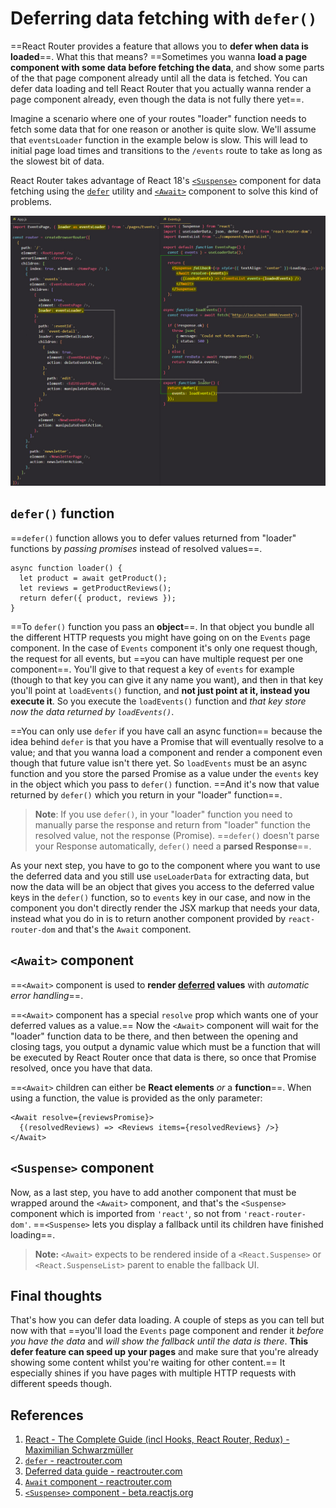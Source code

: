 # Deferring data fetching with `defer()`

==React Router provides a feature that allows you to **defer when data is loaded**==. What this that means? ==Sometimes you wanna **load a page component with some data before fetching the data**, and show some parts of the that page component already until all the data is fetched. You can defer data loading and tell React Router that you actually wanna render a page component already, even though the data is not fully there yet==.

Imagine a scenario where one of your routes "loader" function needs to fetch some data that for one reason or another is quite slow. We'll assume that `eventsLoader` function in the example below is slow. This will lead to initial page load times and transitions to the `/events` route to take as long as the slowest bit of data.

React Router takes advantage of React 18's [`<Suspense>`](https://beta.reactjs.org/reference/react/Suspense) component for data fetching using the [`defer`](https://reactrouter.com/en/main/utils/defer) utility and [`<Await>`](https://reactrouter.com/en/main/components/await) component to solve this kind of problems.

![Deferring_data_fetching_with_defer](../../img/Deferring_data_fetching_with_defer.jpg)

## `defer()` function

==`defer()` function allows you to defer values returned from "loader" functions by _passing promises_ instead of resolved values==.

```react
async function loader() {
  let product = await getProduct();
  let reviews = getProductReviews();
  return defer({ product, reviews });
}
```

==To `defer()` function you pass an **object**==. In that object you bundle all the different HTTP requests you might have going on on the `Events` page component. In the case of `Events` component it's only one request though, the request for all events, but ==you can have multiple request per one component==. You'll give to that request a key of `events` for example (though to that key you can give it any name you want), and then in that key you'll point at `loadEvents()` function, and **not just point at it, instead you execute it**. So you execute the `loadEvents()` function and _that key store now the data returned by `loadEvents()`_.

==You can only use `defer` if you have call an async function== because the idea behind `defer` is that you have a Promise that will eventually resolve to a value; and that you wanna load a component and render a component even though that future value isn't there yet. So `loadEvents` must be an async function and you store the parsed Promise as a value under the `events` key in the object which you pass to `defer()` function. ==And it's now that value returned by `defer()` which you return in your "loader" function==.

> **Note**: If you use `defer()`, in your "loader" function you need to manually parse the response and return from "loader" function the resolved value, not the response (Promise). ==`defer()` doesn't parse your Response automatically, `defer()` need a **parsed Response**==.

As your next step, you have to go to the component where you want to use the deferred data and you still use `useLoaderData` for extracting data, but now the data will be an object that gives you access to the deferred value keys in the `defer()` function, so to `events` key in our case, and now in the component you don't directly render the JSX markup that needs your data, instead what you do in is to return another component provided by `react-router-dom` and that's the `Await` component.

## `<Await>` component

==`<Await>` component is used to **render [deferred](https://reactrouter.com/en/main/utils/defer) values** with _automatic error handling_==.

==`<Await>` component has a special `resolve` prop which wants one of your deferred values as a value.== Now the `<Await>` component will wait for the "loader" function data to be there, and then between the opening and closing tags, you output a dynamic value which must be a function that will be executed by React Router once that data is there, so once that Promise resolved, once you have that data.

==`<Await>` children can either be **React elements** _or_ a **function**==. When using a function, the value is provided as the only parameter:

```react
<Await resolve={reviewsPromise}>
  {(resolvedReviews) => <Reviews items={resolvedReviews} />}
</Await>
```

## `<Suspense>` component

Now, as a last step, you have to add another component that must be wrapped around the `<Await>` component, and that's the `<Suspense>` component which is imported from `'react'`, so not from `'react-router-dom'`. ==`<Suspense>` lets you display a fallback until its children have finished loading==.

> **Note:** `<Await>` expects to be rendered inside of a `<React.Suspense>` or `<React.SuspenseList>` parent to enable the fallback UI.

## Final thoughts

That's how you can defer data loading. A couple of steps as you can tell but now with that ==you'll load the `Events` page component and render it _before you have the data_ and _will show the fallback until the data is there_. **This defer feature can speed up your pages** and make sure that you're already showing some content whilst you're waiting for other content.== It especially shines if you have pages with multiple HTTP requests with different speeds though.

## References

1. [React - The Complete Guide (incl Hooks, React Router, Redux) - Maximilian Schwarzmüller](https://www.udemy.com/course/react-the-complete-guide-incl-redux/)
2. [`defer` - reactrouter.com](https://reactrouter.com/en/main/utils/defer)
3. [Deferred data guide - reactrouter.com](https://reactrouter.com/en/main/guides/deferred)
4. [`Await` component - reactrouter.com](https://reactrouter.com/en/main/components/await)
5. [`<Suspense>` component - beta.reactjs.org](https://beta.reactjs.org/reference/react/Suspense)